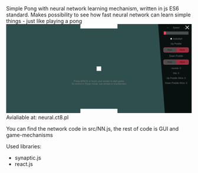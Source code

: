 Simple Pong with neural network learning mechanism, written in js ES6 standard. 
Makes possibility to see how fast neural network can learn simple things - just like playing a pong
![presentation](presentation.png)
Avialiable at: neural.ct8.pl

You can find the network code in src/NN.js, the rest of code is GUI and game-mechanisms

Used libraries:
- synaptic.js
- react.js
